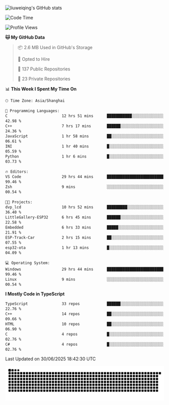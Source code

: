 ![liuweiqing's GitHub stats](https://github-readme-stats.vercel.app/api?username=14790897&show_icons=true&locale=cn&include_all_commits=true&count_private=true)

<!--START_SECTION:waka-->
![Code Time](http://img.shields.io/badge/Code%20Time-2%2C281%20hrs%2023%20mins-blue)

![Profile Views](http://img.shields.io/badge/Profile%20Views-22-blue)

**🐱 My GitHub Data** 

> 📦 2.6 MB Used in GitHub's Storage 
 > 
> 💼 Opted to Hire
 > 
> 📜 137 Public Repositories 
 > 
> 🔑 23 Private Repositories 
 > 
📊 **This Week I Spent My Time On** 

```text
🕑︎ Time Zone: Asia/Shanghai

💬 Programming Languages: 
C                        12 hrs 51 mins      ███████████░░░░░░░░░░░░░░   42.98 % 
C++                      7 hrs 17 mins       ██████░░░░░░░░░░░░░░░░░░░   24.36 % 
JavaScript               1 hr 58 mins        ██░░░░░░░░░░░░░░░░░░░░░░░   06.61 % 
INI                      1 hr 40 mins        █░░░░░░░░░░░░░░░░░░░░░░░░   05.59 % 
Python                   1 hr 6 mins         █░░░░░░░░░░░░░░░░░░░░░░░░   03.73 % 

🔥 Editors: 
VS Code                  29 hrs 44 mins      █████████████████████████   99.46 % 
Zsh                      9 mins              ░░░░░░░░░░░░░░░░░░░░░░░░░   00.54 % 

🐱‍💻 Projects: 
dvp_lcd                  10 hrs 52 mins      █████████░░░░░░░░░░░░░░░░   36.40 % 
LittleGallery-ESP32      6 hrs 45 mins       ██████░░░░░░░░░░░░░░░░░░░   22.58 % 
Embedded                 6 hrs 33 mins       █████░░░░░░░░░░░░░░░░░░░░   21.91 % 
ESP-Track-Car            2 hrs 15 mins       ██░░░░░░░░░░░░░░░░░░░░░░░   07.55 % 
esp32-ota                1 hr 13 mins        █░░░░░░░░░░░░░░░░░░░░░░░░   04.09 % 

💻 Operating System: 
Windows                  29 hrs 44 mins      █████████████████████████   99.46 % 
Linux                    9 mins              ░░░░░░░░░░░░░░░░░░░░░░░░░   00.54 % 
```

**I Mostly Code in TypeScript** 

```text
TypeScript               33 repos            ██████░░░░░░░░░░░░░░░░░░░   22.76 % 
C++                      14 repos            ██░░░░░░░░░░░░░░░░░░░░░░░   09.66 % 
HTML                     10 repos            ██░░░░░░░░░░░░░░░░░░░░░░░   06.90 % 
C                        4 repos             █░░░░░░░░░░░░░░░░░░░░░░░░   02.76 % 
C#                       4 repos             █░░░░░░░░░░░░░░░░░░░░░░░░   02.76 % 
```




 Last Updated on 30/06/2025 18:42:30 UTC
<!--END_SECTION:waka-->

<picture>
  <source media="(prefers-color-scheme: dark)" srcset="https://raw.githubusercontent.com/14790897/14790897/output/github-contribution-grid-snake-dark.svg" />
  <source media="(prefers-color-scheme: light)" srcset="https://raw.githubusercontent.com/14790897/14790897/output/github-contribution-grid-snake.svg" />
  <img alt="github-snake" src="https://raw.githubusercontent.com/14790897/14790897/output/github-contribution-grid-snake.svg" />
</picture>
